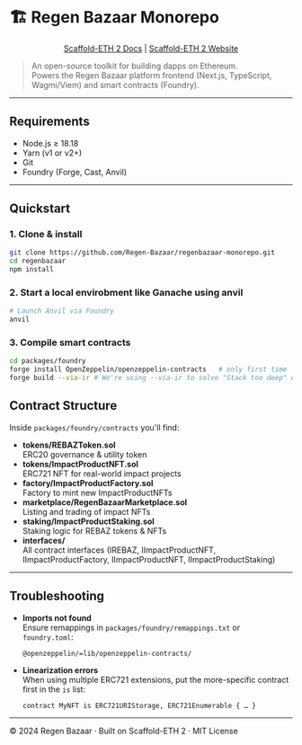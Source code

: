 # 🏗 Regen Bazaar Monorepo

<p align="center">
  <a href="https://docs.scaffoldeth.io">Scaffold-ETH 2 Docs</a> |
  <a href="https://scaffoldeth.io">Scaffold-ETH 2 Website</a>
</p>

> An open-source toolkit for building dapps on Ethereum.  
> Powers the Regen Bazaar platform frontend (Next.js, TypeScript, Wagmi/Viem) and smart contracts (Foundry).

---

## Requirements

- Node.js ≥ 18.18  
- Yarn (v1 or v2+)  
- Git  
- Foundry (Forge, Cast, Anvil)

---

## Quickstart

### 1. Clone & install

```bash
git clone https://github.com/Regen-Bazaar/regenbazaar-monorepo.git
cd regenbazaar
npm install
```

### 2. Start a local envirobment like Ganache using anvil

```bash
# Launch Anvil via Foundry
anvil
```

### 3. Compile smart contracts

```bash
cd packages/foundry
forge install OpenZeppelin/openzeppelin-contracts   # only first time
forge build --via-ir # We're using --via-ir to solve "Stack too deep" errors .This flag enables Solidity's Intermediate Representation optimization
```

## Contract Structure

Inside `packages/foundry/contracts` you'll find:

- **tokens/REBAZToken.sol**  
  ERC20 governance & utility token  
- **tokens/ImpactProductNFT.sol**  
  ERC721 NFT for real-world impact projects  
- **factory/ImpactProductFactory.sol**  
  Factory to mint new ImpactProductNFTs  
- **marketplace/RegenBazaarMarketplace.sol**  
  Listing and trading of impact NFTs  
- **staking/ImpactProductStaking.sol**  
  Staking logic for REBAZ tokens & NFTs  
- **interfaces/**  
  All contract interfaces (IREBAZ, IImpactProductNFT, IImpactProductFactory, IImpactProductNFT, IImpactProductStaking)

---


## Troubleshooting

- **Imports not found**  
  Ensure remappings in `packages/foundry/remappings.txt` or `foundry.toml`:  
  ```
  @openzeppelin/=lib/openzeppelin-contracts/
  ```
- **Linearization errors**  
  When using multiple ERC721 extensions, put the more-specific contract first in the `is` list:
  ```solidity
  contract MyNFT is ERC721URIStorage, ERC721Enumerable { … }
  ```





---

© 2024 Regen Bazaar · Built on Scaffold-ETH 2 · MIT License  